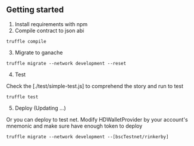 ## Getting started

1. Install requirements with npm
2. Compile contract to json abi
```
truffle compile
``` 
3. Migrate to ganache
```
truffle migrate --network development --reset
```

4. Test 

Check the [./test/simple-test.js] to comprehend the story and run to test
```
truffle test
```

5. Deploy (Updating ...)


Or you can deploy to test net. Modify HDWalletProvider by your account's mnemonic and make sure have enough token to deploy 
```
truffle migrate --network development --[bscTestnet/rinkerby]
```